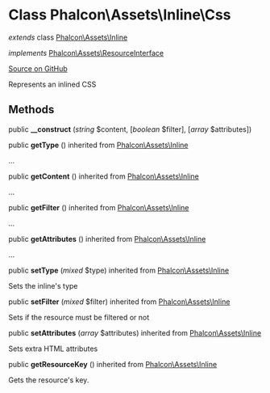 # Class **Phalcon\\Assets\\Inline\\Css**

*extends* class [Phalcon\Assets\Inline](/en/3.1/api/Phalcon_Assets_Inline)

*implements* [Phalcon\Assets\ResourceInterface](/en/3.1/api/Phalcon_Assets_ResourceInterface)

<a href="https://github.com/phalcon/cphalcon/blob/master/phalcon/assets/inline/css.zep" class="btn btn-default btn-sm">Source on GitHub</a>

Represents an inlined CSS


## Methods
public  **__construct** (*string* $content, [*boolean* $filter], [*array* $attributes])





public  **getType** () inherited from [Phalcon\Assets\Inline](/en/3.1/api/Phalcon_Assets_Inline)

...


public  **getContent** () inherited from [Phalcon\Assets\Inline](/en/3.1/api/Phalcon_Assets_Inline)

...


public  **getFilter** () inherited from [Phalcon\Assets\Inline](/en/3.1/api/Phalcon_Assets_Inline)

...


public  **getAttributes** () inherited from [Phalcon\Assets\Inline](/en/3.1/api/Phalcon_Assets_Inline)

...


public  **setType** (*mixed* $type) inherited from [Phalcon\Assets\Inline](/en/3.1/api/Phalcon_Assets_Inline)

Sets the inline's type



public  **setFilter** (*mixed* $filter) inherited from [Phalcon\Assets\Inline](/en/3.1/api/Phalcon_Assets_Inline)

Sets if the resource must be filtered or not



public  **setAttributes** (*array* $attributes) inherited from [Phalcon\Assets\Inline](/en/3.1/api/Phalcon_Assets_Inline)

Sets extra HTML attributes



public  **getResourceKey** () inherited from [Phalcon\Assets\Inline](/en/3.1/api/Phalcon_Assets_Inline)

Gets the resource's key.



